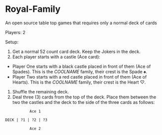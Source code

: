 # Royal-Family

An open source table top games that requires only a normal deck of cards

Players: 2

Setup: 

1. Get a normal 52 count card deck. Keep the Jokers in the deck.
1. Each player starts with a castle (Ace card):
  - Player One starts with a black castle placed in front of them (Ace of Spades). This is the $COOLNAME$ family, their crest is the Spade &#9824;.
  - Player Two starts with a red castle placed in front of them (Ace of Hearts). This is the $COOLNAME$ family, their crest is the Heart &#9825;.
1. Shuffle the remaining deck.
1. Deal three (3) cards from the top of the deck. Place them between the two the castles and the deck to the side of the three cards as follows:

```
           Ace 1
     
DECK | ?1 | ?2 | ?3

           Ace 2
```
